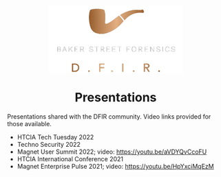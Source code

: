 <div align="center">
 <img style="padding:0;vertical-align:bottom;" height="158" width="311" src="BSF.png"/>
 <p>
  <h1>
   Presentations
  </h1>
 </p>

</div>

Presentations shared with the DFIR community. 
Video links provided for those available.

- HTCIA Tech Tuesday 2022
- Techno Security 2022
- Magnet User Summit 2022; video: https://youtu.be/aVDYQvCcoFU
- HTCIA International Conference 2021
- Magnet Enterprise Pulse 2021; video: https://youtu.be/HpYxciMqEzM
